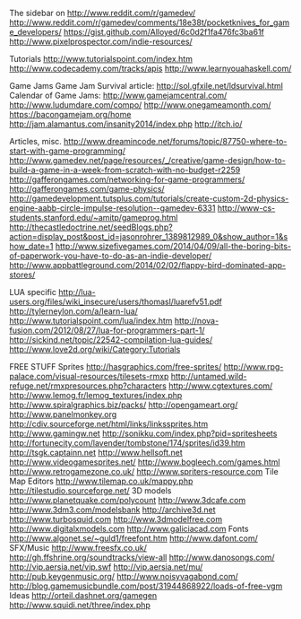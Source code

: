 The sidebar on http://www.reddit.com/r/gamedev/
http://www.reddit.com/r/gamedev/comments/18e38t/pocketknives_for_game_developers/
https://gist.github.com/Alloyed/6c0d2f1fa476fc3ba61f
http://www.pixelprospector.com/indie-resources/

Tutorials
http://www.tutorialspoint.com/index.htm
http://www.codecademy.com/tracks/apis
http://www.learnyouahaskell.com/



Game Jams
Game Jam Survival article: http://sol.gfxile.net/ldsurvival.html
Calendar of Game Jams: http://www.gamejamcentral.com/
http://www.ludumdare.com/compo/
http://www.onegameamonth.com/
https://bacongamejam.org/home
http://jam.alamantus.com/insanity2014/index.php
http://itch.io/

Articles, misc.
http://www.dreamincode.net/forums/topic/87750-where-to-start-with-game-programming/
http://www.gamedev.net/page/resources/_/creative/game-design/how-to-build-a-game-in-a-week-from-scratch-with-no-budget-r2259
http://gafferongames.com/networking-for-game-programmers/
http://gafferongames.com/game-physics/
http://gamedevelopment.tutsplus.com/tutorials/create-custom-2d-physics-engine-aabb-circle-impulse-resolution--gamedev-6331
http://www-cs-students.stanford.edu/~amitp/gameprog.html
http://thecastledoctrine.net/seedBlogs.php?action=display_post&post_id=jasonrohrer_1389812989_0&show_author=1&show_date=1
http://www.sizefivegames.com/2014/04/09/all-the-boring-bits-of-paperwork-you-have-to-do-as-an-indie-developer/
http://www.appbattleground.com/2014/02/02/flappy-bird-dominated-app-stores/

LUA specific
http://lua-users.org/files/wiki_insecure/users/thomasl/luarefv51.pdf
http://tylerneylon.com/a/learn-lua/
http://www.tutorialspoint.com/lua/index.htm
http://nova-fusion.com/2012/08/27/lua-for-programmers-part-1/
http://sickind.net/topic/22542-compilation-lua-guides/
http://www.love2d.org/wiki/Category:Tutorials



FREE STUFF
Sprites
http://hasgraphics.com/free-sprites/
http://www.rpg-palace.com/visual-resources/tilesets-rmxp
http://untamed.wild-refuge.net/rmxpresources.php?characters
http://www.cgtextures.com/
http://www.lemog.fr/lemog_textures/index.php
http://www.spiralgraphics.biz/packs/
http://opengameart.org/
http://www.panelmonkey.org
http://cdiv.sourceforge.net/html/links/linkssprites.htm
http://www.gamingw.net
http://sonikku.com/index.php?pid=spritesheets
http://fortunecity.com/lavender/tombstone/174/sprites/id39.htm
http://tsgk.captainn.net
http://www.hellsoft.net
http://www.videogamesprites.net/
http://www.bogleech.com/games.html
http://www.retrogamezone.co.uk/
http://www.spriters-resource.com
Tile Map Editors
http://www.tilemap.co.uk/mappy.php
http://tilestudio.sourceforge.net/
3D models
http://www.planetquake.com/polycount
http://www.3dcafe.com
http://www.3dm3.com/modelsbank
http://archive3d.net
http://www.turbosquid.com
http://www.3dmodelfree.com
http://www.digitalxmodels.com
http://www.galiciacad.com
Fonts
http://www.algonet.se/~guld1/freefont.htm
http://www.dafont.com/
SFX/Music
http://www.freesfx.co.uk/
http://gh.ffshrine.org/soundtracks/view-all
http://www.danosongs.com/
http://vip.aersia.net/vip.swf
http://vip.aersia.net/mu/
http://pub.keygenmusic.org/
http://www.noisyvagabond.com/
http://blog.gamemusicbundle.com/post/31944868922/loads-of-free-vgm
Ideas
http://orteil.dashnet.org/gamegen
http://www.squidi.net/three/index.php
